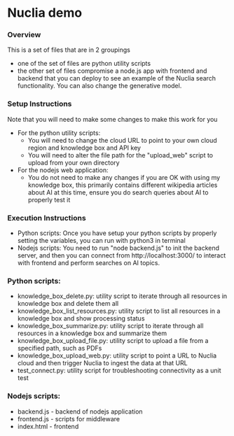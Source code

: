 # Nuclia demo

### Overview

This is a set of files that are in 2 groupings
 - one of the set of files are python utility scripts
 - the other set of files compromise a node.js app with frontend and backend that you can deploy to see an example of the Nuclia search functionality. You can also change the generative model. 

 ### Setup Instructions

 Note that you will need to make some changes to make this work for you
  - For the python utility scripts:
    - You will need to change the cloud URL to point to your own cloud region and knowledge box and API key
    - You will need to alter the file path for the "upload_web" script to upload from your own directory 
  - For the nodejs web application:
    - You do not need to make any changes if you are OK with using my knowledge box, this primarily contains different wikipedia articles about AI at this time, ensure you do search queries about AI to properly test it

### Execution Instructions

 - Python scripts: Once you have setup your python scripts by properly setting the variables, you can run with python3 in terminal
 - Nodejs scripts: You need to run "node backend.js" to init the backend server, and then you can connect from http://localhost:3000/ to interact with frontend and perform searches on AI topics. 

 ### Python scripts:

  - knowledge_box_delete.py: utility script to iterate through all resources in knowledge box and delete them all 
  - knowledge_box_list_resources.py: utility script to list all resources in a knowledge box and show processing status 
  - knowledge_box_summarize.py: utility script to iterate through all resources in a knowledge box and summarize them
  - knowledge_box_upload_file.py: utility script to upload a file from a specified path, such as PDFs
  - knowledge_box_upload_web.py: utility script to point a URL to Nuclia cloud and then trigger Nuclia to ingest the data at that URL
  - test_connect.py: utility script for troubleshooting connectivity as a unit test 

### Nodejs scripts:
 - backend.js - backend of nodejs application 
 - frontend.js - scripts for middleware
 - index.html - frontend